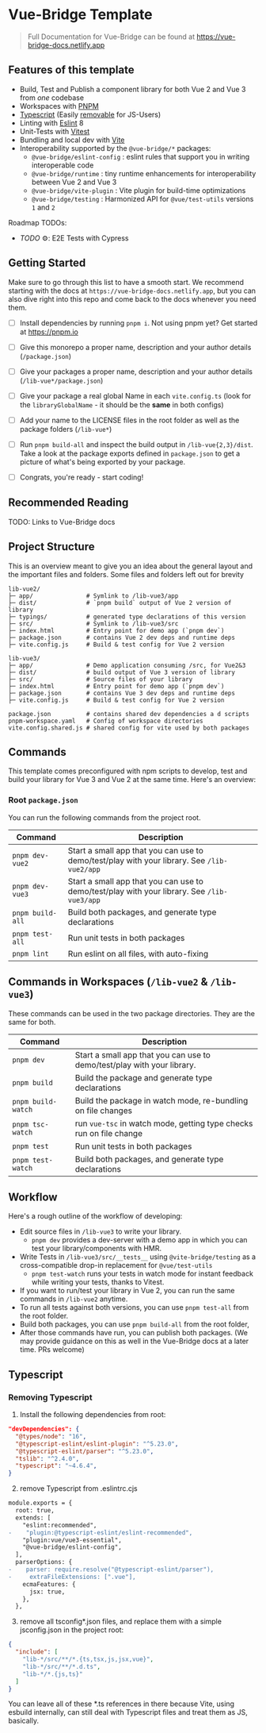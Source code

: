 # Vue-Bridge Template

> Full Documentation for Vue-Bridge can be found at https://vue-bridge-docs.netlify.app
## Features of this template

*  Build, Test and Publish a component library for both Vue 2 and Vue 3 from *one* codebase
* Workspaces with [PNPM](https://www.pnpm.io)
* [Typescript](https://www.typescriptlang.org) (Easily [removable](#removing-typescript) for JS-Users)
* Linting with [Eslint](https://) 8
* Unit-Tests with [Vitest](https://vitest.dev)
* Bundling and local dev with [Vite](https://vitejs.dev)
* Interoperability supported by the `@vue-bridge/*` packages:
  * `@vue-bridge/eslint-config` : eslint rules that support you in writing interoperable code
  * `@vue-bridge/runtime`       : tiny runtime enhancements for interoperability between Vue 2 and  Vue 3
  * `@vue-bridge/vite-plugin`   : Vite plugin for build-time optimizations
  * `@vue-bridge/testing`       : Harmonized API for `@vue/test-utils` versions `1` and `2`

Roadmap TODOs:

* _TODO_ ⚙️: E2E Tests with Cypress

## Getting Started

Make sure to go through this list to have a smooth start. 
We recommend starting with the docs at `https://vue-bridge-docs.netlify.app`, but you can also dive right into this repo and come back to the docs whenever you need them.


- [ ] Install dependencies by running `pnpm i`. Not using pnpm yet? Get started at https://pnpm.io
- [ ] Give this monorepo a proper name, description and your author details (`/package.json`)
- [ ] Give your packages a proper name, description and your author details (`/lib-vue*/package.json`)
- [ ] Give your package a real global Name in each `vite.config.ts` (look for the `libraryGlobalName` - it should be the **same** in both configs)
- [ ] Add your name to the LICENSE files in the root folder as well as the package folders (`/lib-vue*`)
- [ ] Run `pnpm build-all` and inspect the build output in `/lib-vue{2,3}/dist`. Take a look at the package exports defined in `package.json` to get a picture of what's being exported by your package.
- [ ] Congrats, you're ready - start coding!


## Recommended Reading

TODO: Links to Vue-Bridge docs

## Project Structure

This is an overview meant to give you an idea about the general layout and the important files and folders. Some files and folders left out for brevity
```
lib-vue2/
├─ app/               # Symlink to /lib-vue3/app
├─ dist/              # `pnpm build` output of Vue 2 version of library
├─ typings/           # generated type declarations of this version
├─ src/               # Symlink to /lib-vue3/src
├─ index.html         # Entry point for demo app (`pnpm dev`)
├─ package.json       # contains Vue 2 dev deps and runtime deps
├─ vite.config.js     # Build & test config for Vue 2 version

lib-vue3/
├─ app/               # Demo application consuming /src, for Vue2&3
├─ dist/              # build output of Vue 3 version of library
├─ src/               # Source files of your library
├─ index.html         # Entry point for demo app (`pnpm dev`)
├─ package.json       # contains Vue 3 dev deps and runtime deps
├─ vite.config.js     # Build & test config for Vue 2 version

package.json          # contains shared dev dependencies a d scripts
pnpm-workspace.yaml   # Config of workspace directories
vite.config.shared.js # shared config for vite used by both packages
```

## Commands

This template comes preconfigured with npm scripts to develop, test and build your library for Vue 3 and Vue 2 at the same time. Here's an overview:

### Root `package.json`

You can run the following commands from the project root.

|Command|Description|
|-------|-----------|
| `pnpm dev-vue2` | Start a small app that you can use to demo/test/play with your library. See `/lib-vue2/app` |
| `pnpm dev-vue3` | Start a small app that you can use to demo/test/play with your library. See `/lib-vue3/app` |
| `pnpm build-all`| Build both packages, and generate type declarations |
| `pnpm test-all` | Run unit tests in both packages |
| `pnpm lint` | Run eslint on all files, with auto-fixing |

## Commands in Workspaces (`/lib-vue2` & `/lib-vue3`)

These commands can be used in the two package directories. They are the same for both.

|Command            |Description|
|-------------------|-----------|
| `pnpm dev`        | Start a small app that you can use to demo/test/play with your library. |
| `pnpm build`      | Build the package and generate type declarations |
| `pnpm build-watch`| Build the package in watch mode, re-bundling on file changes |
| `pnpm tsc-watch`  | run `vue-tsc` in watch mode, getting type checks run on file change |
| `pnpm test`       | Run unit tests in both packages |
| `pnpm test-watch` | Build both packages, and generate type declarations |

## Workflow

Here's a rough outline of the workflow of developing:

* Edit source files in `/lib-vue3` to write your library.
  * `pnpm dev` provides a dev-server with a demo app in which you can test your library/components with HMR.
* Write Tests in `/lib-vue3/src/__tests__` using `@vite-bridge/testing` as a cross-compatible drop-in replacement for `@vue/test-utils`
  * `pnpm test-watch` runs your tests in watch mode for instant feedback while writing your tests, thanks to Vitest.
* If you want to run/test your library in Vue 2, you can run the same commands in `/lib-vue2` anytime.
* To run all tests against both versions, you can use `pnpm test-all` from the root folder.
* Build both packages, you can use `pnpm build-all` from the root folder,
* After those commands have run, you can publish both packages. (We may provide guidance on this as well in the Vue-Bridge docs at a later time. PRs welcome)

## Typescript

### Removing Typescript

1. Install the following dependencies from root:

```json
"devDependencies": {
  "@types/node": "16",
  "@typescript-eslint/eslint-plugin": "^5.23.0",
  "@typescript-eslint/parser": "^5.23.0",
  "tslib": "^2.4.0",
  "typescript": "~4.6.4",
}
```

2. remove Typescript from .eslintrc.cjs

```diff
module.exports = {
  root: true,
  extends: [
    "eslint:recommended",
-    "plugin:@typescript-eslint/eslint-recommended",
    "plugin:vue/vue3-essential",
    "@vue-bridge/eslint-config",
  ],
  parserOptions: {
-    parser: require.resolve("@typescript-eslint/parser"),
-     extraFileExtensions: [".vue"],
    ecmaFeatures: {
      jsx: true,
    },
  },
```

3. remove all tsconfig*.json files, and replace them with a simple jsconfig.json in the project root:

```json
{
  "include": [
    "lib-*/src/**/*.{ts,tsx,js,jsx,vue}",
    "lib-*/src/**/*.d.ts",
    "lib-*/*.{js,ts}"
  ]
}
```

You can leave all of these *.ts references in there because Vite, using esbuild internally, can still deal with Typescript files and treat them as JS, basically.
